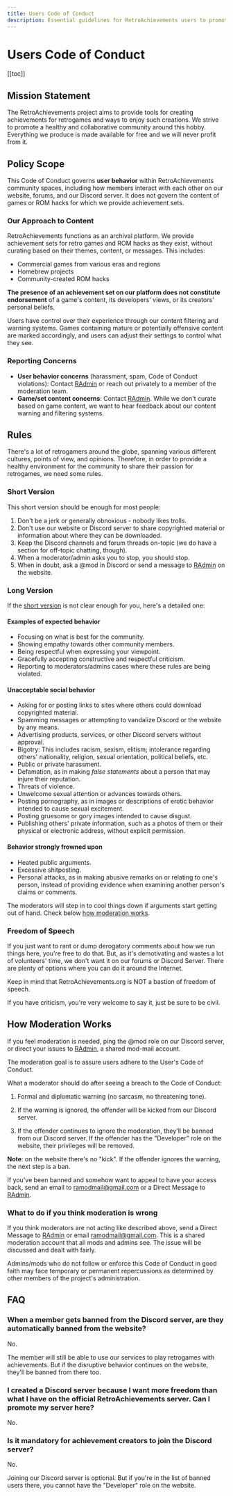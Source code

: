 ```yaml
---
title: Users Code of Conduct
description: Essential guidelines for RetroAchievements users to promote a healthy and collaborative community. Includes rules for behavior, moderation process, and FAQs.
---
```


# Users Code of Conduct

[[toc]]

## Mission Statement

The RetroAchievements project aims to provide tools for creating achievements for retrogames and ways to enjoy such creations. We strive to promote a healthy and collaborative community around this hobby. Everything we produce is made available for free and we will never profit from it.

## Policy Scope

This Code of Conduct governs **user behavior** within RetroAchievements community spaces, including how members interact with each other on our website, forums, and our Discord server. It does not govern the content of games or ROM hacks for which we provide achievement sets.

### Our Approach to Content

RetroAchievements functions as an archival platform. We provide achievement sets for retro games and ROM hacks as they exist, without curating based on their themes, content, or messages. This includes:

- Commercial games from various eras and regions
- Homebrew projects
- Community-created ROM hacks

**The presence of an achievement set on our platform does not constitute endorsement** of a game's content, its developers' views, or its creators' personal beliefs.

Users have control over their experience through our content filtering and warning systems. Games containing mature or potentially offensive content are marked accordingly, and users can adjust their settings to control what they see.

### Reporting Concerns

- **User behavior concerns** (harassment, spam, Code of Conduct violations): Contact [RAdmin](https://retroachievements.org/messages/create?to=RAdmin) or reach out privately to a member of the moderation team.
- **Game/set content concerns**: Contact [RAdmin](https://retroachievements.org/messages/create?to=RAdmin). While we don't curate based on game content, we want to hear feedback about our content warning and filtering systems.

## Rules

There's a lot of retrogamers around the globe, spanning various different cultures, points of view, and opinions. Therefore, in order to provide a healthy environment for the community to share their passion for retrogames, we need some rules.

### Short Version

This short version should be enough for most people:

1. Don't be a jerk or generally obnoxious - nobody likes trolls.
2. Don't use our website or Discord server to share copyrighted material or information about where they can be downloaded.
3. Keep the Discord channels and forum threads on-topic (we do have a section for off-topic chatting, though).
4. When a moderator/admin asks you to stop, you should stop.
5. When in doubt, ask a @mod in Discord or send a message to [RAdmin](http://retroachievements.org/createmessage.php?t=RAdmin) on the website.

### Long Version

If the [short version](#short-version) is not clear enough for you, here's a detailed one:

#### Examples of expected behavior

- Focusing on what is best for the community.
- Showing empathy towards other community members.
- Being respectful when expressing your viewpoint.
- Gracefully accepting constructive and respectful criticism.
- Reporting to moderators/admins cases where these rules are being violated.

#### Unacceptable social behavior

- Asking for or posting links to sites where others could download copyrighted material.
- Spamming messages or attempting to vandalize Discord or the website by any means.
- Advertising products, services, or other Discord servers without approval.
- Bigotry: This includes racism, sexism, elitism; intolerance regarding others' nationality, religion, sexual orientation, political beliefs, etc.
- Public or private harassment.
- Defamation, as in making _false statements_ about a person that may injure their reputation.
- Threats of violence.
- Unwelcome sexual attention or advances towards others.
- Posting pornography, as in images or descriptions of erotic behavior intended to cause sexual excitement.
- Posting gruesome or gory images intended to cause disgust.
- Publishing others' private information, such as a photos of them or their physical or electronic address, without explicit permission.

#### Behavior strongly frowned upon

- Heated public arguments.
- Excessive shitposting.
- Personal attacks, as in making abusive remarks on or relating to one's person, instead of providing evidence when examining another person's claims or comments.

The moderators will step in to cool things down if arguments start getting out of hand. Check below [how moderation works](#how-moderation-works).

### Freedom of Speech

If you just want to rant or dump derogatory comments about how we run things here, you're free to do that. But, as it's demotivating and wastes a lot of volunteers' time, we don't want it on our forums or Discord Server. There are plenty of options where you can do it around the Internet.

Keep in mind that RetroAchievements.org is NOT a bastion of freedom of speech.

If you have criticism, you're very welcome to say it, just be sure to be civil.

## How Moderation Works

If you feel moderation is needed, ping the @mod role on our Discord server, or direct your issues to [RAdmin](http://retroachievements.org/createmessage.php?t=RAdmin), a shared mod-mail account.

The moderation goal is to assure users adhere to the User's Code of Conduct.

What a moderator should do after seeing a breach to the Code of Conduct:

1. Formal and diplomatic warning (no sarcasm, no threatening tone).

2. If the warning is ignored, the offender will be kicked from our Discord server.

3. If the offender continues to ignore the moderation, they'll be banned from our Discord server. If the offender has the "Developer" role on the website, their privileges will be removed.

**Note**: on the website there's no "kick". If the offender ignores the warning, the next step is a ban.

If you've been banned and somehow want to appeal to have your access back, send an email to <ramodmail@gmail.com> or a Direct Message to [RAdmin](http://retroachievements.org/createmessage.php?t=RAdmin).

### What to do if you think moderation is wrong

If you think moderators are not acting like described above, send a Direct Message to [RAdmin](http://retroachievements.org/createmessage.php?t=RAdmin) or email <ramodmail@gmail.com>. This is a shared moderation account that all mods and admins see. The issue will be discussed and dealt with fairly.

Admins/mods who do not follow or enforce this Code of Conduct in good faith may face temporary or permanent repercussions as determined by other members of the project's administration.

## FAQ

### When a member gets banned from the Discord server, are they automatically banned from the website?

No.

The member will still be able to use our services to play retrogames with achievements. But if the disruptive behavior continues on the website, they'll be banned from there too.

### I created a Discord server because I want more freedom than what I have on the official RetroAchievements server. Can I promote my server here?

No.

### Is it mandatory for achievement creators to join the Discord server?

No.

Joining our Discord server is optional. But if you're in the list of banned users there, you cannot have the "Developer" role on the website.
